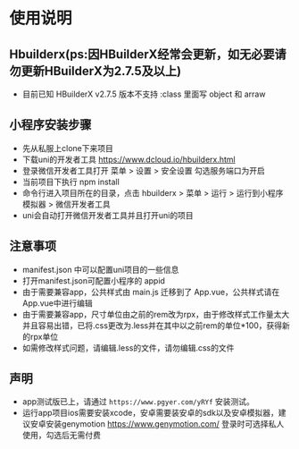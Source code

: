 # 使用说明

## Hbuilderx(ps:因HBuilderX经常会更新，如无必要请勿更新HBuilderX为2.7.5及以上)

- 目前已知  HBuilderX v2.7.5 版本不支持 :class 里面写 object 和 arraw 

## 小程序安装步骤
- 先从私服上clone下来项目
- 下载uni的开发者工具 https://www.dcloud.io/hbuilderx.html
- 登录微信开发者工具打开 菜单 > 设置 > 安全设置  勾选服务端口为开启
- 当前项目下执行 npm install 
- 命令行进入项目所在的目录，点击 hbuilderx > 菜单 > 运行 > 运行到小程序模拟器 > 微信开发者工具
- uni会自动打开微信开发者工具并且打开uni的项目

## 注意事项
- manifest.json 中可以配置uni项目的一些信息
- 打开manifest.json可配置小程序的 appid
- 由于需要兼容app，公共样式由 main.js 迁移到了 App.vue，公共样式请在App.vue中进行编辑
- 由于需要兼容app，尺寸单位由之前的rem改为rpx，由于修改样式工作量太大并且容易出错，已将.css更改为.less并在其中以之前rem的单位*100，获得新的rpx单位
- 如需修改样式问题，请编辑.less的文件，请勿编辑.css的文件

## 声明
- app测试版已上，请通过 `https://www.pgyer.com/yRYf` 安装测试。
- 运行app项目ios需要安装xcode，安卓需要装安卓的sdk以及安卓模拟器，建议安卓安装genymotion  https://www.genymotion.com/  登录时可选择私人使用，勾选后无需付费


